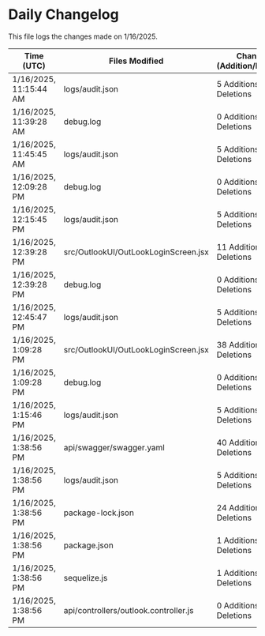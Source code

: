 # Daily Changelog

This file logs the changes made on 1/16/2025.

| Time (UTC)             | Files Modified                    | Changes (Addition/Deletion) |
|------------------------|-----------------------------------|-----------------------------|
| 1/16/2025, 11:15:44 AM | logs/audit.json | 5 Additions & 0 Deletions |
| 1/16/2025, 11:39:28 AM | debug.log | 0 Additions & 0 Deletions|
| 1/16/2025, 11:45:45 AM | logs/audit.json | 5 Additions & 0 Deletions|
| 1/16/2025, 12:09:28 PM | debug.log | 0 Additions & 0 Deletions|
| 1/16/2025, 12:15:45 PM | logs/audit.json | 5 Additions & 0 Deletions|
| 1/16/2025, 12:39:28 PM | src/OutlookUI/OutLookLoginScreen.jsx | 11 Additions & 1 Deletions|
| 1/16/2025, 12:39:28 PM | debug.log | 0 Additions & 0 Deletions|
| 1/16/2025, 12:45:47 PM | logs/audit.json | 5 Additions & 0 Deletions|
| 1/16/2025, 1:09:28 PM | src/OutlookUI/OutLookLoginScreen.jsx | 38 Additions & 3 Deletions|
| 1/16/2025, 1:09:28 PM | debug.log | 0 Additions & 0 Deletions|
| 1/16/2025, 1:15:46 PM | logs/audit.json | 5 Additions & 0 Deletions|
| 1/16/2025, 1:38:56 PM | api/swagger/swagger.yaml | 40 Additions & 1 Deletions|
| 1/16/2025, 1:38:56 PM | logs/audit.json | 5 Additions & 5 Deletions|
| 1/16/2025, 1:38:56 PM | package-lock.json | 24 Additions & 0 Deletions|
| 1/16/2025, 1:38:56 PM | package.json | 1 Additions & 1 Deletions|
| 1/16/2025, 1:38:56 PM | sequelize.js | 1 Additions & 4 Deletions|
| 1/16/2025, 1:38:56 PM | api/controllers/outlook.controller.js | 0 Additions & 0 Deletions|

